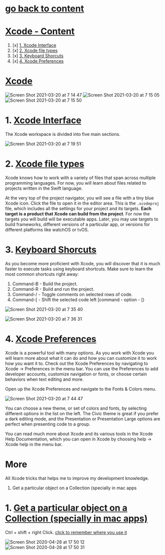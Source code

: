 # [go back to content](https://github.com/c4arl0s/AppDevelopmentWithSwift#1-getting-started-with-app-development)

# [Xcode - Content](https://github.com/c4arl0s/Xcode#go-back-to-content)

1. [x] [1. Xcode Interface](https://github.com/c4arl0s/Xcode#1-xcode-interface)
2. [x] [2. Xcode file types](https://github.com/c4arl0s/Xcode#2-xcode-file-types)
3. [x] [3. Keyboard Shorcuts](https://github.com/c4arl0s/Xcode#3-keyboard-shorcuts)
4. [x] [4. Xcode Preferences](https://github.com/c4arl0s/Xcode#4-xcode-preferences)

# [Xcode](https://github.com/c4arl0s/Xcode#xcode---content)

![Screen Shot 2021-03-20 at 7 14 47](https://user-images.githubusercontent.com/24994818/111870725-f9b6ee80-894b-11eb-94e5-d238ce11dbf9.png)
![Screen Shot 2021-03-20 at 7 15 05](https://user-images.githubusercontent.com/24994818/111870739-0c312800-894c-11eb-8396-d9a236dda046.png)
![Screen Shot 2021-03-20 at 7 15 50](https://user-images.githubusercontent.com/24994818/111870748-1d7a3480-894c-11eb-9024-d9b298b5b408.png)

# 1. [Xcode Interface](https://github.com/c4arl0s/Xcode#xcode---content)

The Xcode workspace is divided into five main sections.

![Screen Shot 2021-03-20 at 7 19 51](https://user-images.githubusercontent.com/24994818/111870934-1f90c300-894d-11eb-9e3c-4ffe158cfd99.png)

# 2. [Xcode file types](https://github.com/c4arl0s/Xcode#xcode---content)

Xcode knows how to work with a variety of files that span across multiple programming languages. For now, you will learn about files related to projects written in the Swift language.

At the very top of the project navigator, you will see a file with a tiny blue Xcode icon. Click the file to open it in the editor area. This is the `.xcodeproj` file, which includes all the settings for your project and its targets. **Each target is a product that Xcode can build from the project**. For now the targets you will build will be executable apps. Later, you may use targets to build frameworks, different versions of a particular app, or versions for different platforms like watchOS or tvOS.

# 3. [Keyboard Shorcuts](https://github.com/c4arl0s/Xcode#xcode---content)

As you become more proficient with Xcode, you will discover that it is much faster to execute tasks using keyboard shortcuts. Make sure to learn the most common shortcuts right away:

1. Command-B - Build the project.
2. Command-R - Build and run the project.
3. Command-/ - Toggle comments on selected rows of code.
4. Command-\[ - Shift the selected code left [command - option - \[)

![Screen Shot 2021-03-20 at 7 35 40](https://user-images.githubusercontent.com/24994818/111871322-e5282580-894e-11eb-8595-3bdfde9f8383.png)

![Screen Shot 2021-03-20 at 7 36 31](https://user-images.githubusercontent.com/24994818/111871342-00933080-894f-11eb-8893-b15f39d4d6db.png)

# 4. [Xcode Preferences](https://github.com/c4arl0s/Xcode#xcode---content)

Xcode is a powerful tool with many options. As you work with Xcode you will learn more about what it can do and how you can customize it to work how you want it to. Check out the Xcode Preferences by navigating to Xcode -> Preferences in the menu bar. You can use the Preferences to add developer accounts, customize navigation or fonts, or choose certain behaviors when text editing and more.

Open up the Xcode Preferences and navigate to the Fonts & Colors menu.

![Screen Shot 2021-03-20 at 7 44 47](https://user-images.githubusercontent.com/24994818/111871521-2b31b900-8950-11eb-9bd7-6bb32599bc95.png)

You can choose a new theme, or set of colors and fonts, by selecting different options in the list on the left. The Civic theme is great if you prefer a dark editing mode, and the Presentation or Presentation Large options are perfect when presenting code to a group.

You can read much more about Xcode and its various tools in the Xcode Help Documentation, which you can open in Xcode by choosing help -> Xcode help in the menu bar.


# More

All Xcode tricks that helps me to improve my development knowledge.

1. Get a particular object on a Collection (specially in mac apps

# 1. [Get a particular object on a Collection (specially in mac apps)]()

Ctrl + shift + right Click. [click to remember where you use it](https://github.com/c4arl0s/28YourFirstCocoaApplication#select-an-particular-object-ctrlshift-right-click)

![Screen Shot 2020-04-28 at 17 50 12](https://user-images.githubusercontent.com/24994818/80546458-4af87100-897b-11ea-8c03-1d3577776e44.png)
![Screen Shot 2020-04-28 at 17 50 31](https://user-images.githubusercontent.com/24994818/80546465-4d5acb00-897b-11ea-85fd-ca5c236b468b.png)
